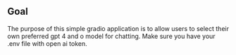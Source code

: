 ## Goal

The purpose of this simple gradio application is to allow users to select their own preferred gpt 4 and o model for chatting. Make sure you have your .env file with open ai token.
